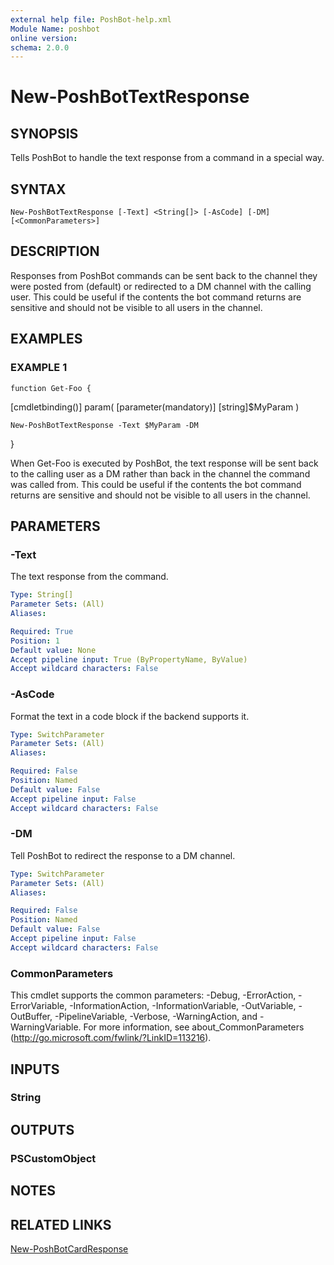 ```yaml
---
external help file: PoshBot-help.xml
Module Name: poshbot
online version:
schema: 2.0.0
---
```


# New-PoshBotTextResponse

## SYNOPSIS
Tells PoshBot to handle the text response from a command in a special way.

## SYNTAX

```
New-PoshBotTextResponse [-Text] <String[]> [-AsCode] [-DM] [<CommonParameters>]
```

## DESCRIPTION
Responses from PoshBot commands can be sent back to the channel they were posted from (default) or redirected to a DM channel with the
calling user.
This could be useful if the contents the bot command returns are sensitive and should not be visible to all users
in the channel.

## EXAMPLES

### EXAMPLE 1
```
function Get-Foo {
```

\[cmdletbinding()\]
    param(
        \[parameter(mandatory)\]
        \[string\]$MyParam
    )

    New-PoshBotTextResponse -Text $MyParam -DM
}

When Get-Foo is executed by PoshBot, the text response will be sent back to the calling user as a DM rather than back in the channel the
command was called from.
This could be useful if the contents the bot command returns are sensitive and should not be visible to all users
in the channel.

## PARAMETERS

### -Text
The text response from the command.

```yaml
Type: String[]
Parameter Sets: (All)
Aliases:

Required: True
Position: 1
Default value: None
Accept pipeline input: True (ByPropertyName, ByValue)
Accept wildcard characters: False
```

### -AsCode
Format the text in a code block if the backend supports it.

```yaml
Type: SwitchParameter
Parameter Sets: (All)
Aliases:

Required: False
Position: Named
Default value: False
Accept pipeline input: False
Accept wildcard characters: False
```

### -DM
Tell PoshBot to redirect the response to a DM channel.

```yaml
Type: SwitchParameter
Parameter Sets: (All)
Aliases:

Required: False
Position: Named
Default value: False
Accept pipeline input: False
Accept wildcard characters: False
```

### CommonParameters
This cmdlet supports the common parameters: -Debug, -ErrorAction, -ErrorVariable, -InformationAction, -InformationVariable, -OutVariable, -OutBuffer, -PipelineVariable, -Verbose, -WarningAction, and -WarningVariable. For more information, see about_CommonParameters (http://go.microsoft.com/fwlink/?LinkID=113216).

## INPUTS

### String
## OUTPUTS

### PSCustomObject
## NOTES

## RELATED LINKS

[New-PoshBotCardResponse]()

